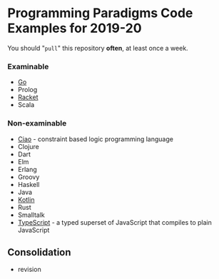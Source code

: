 # Programming Paradigms Code Examples for 2019-20

You should "`pull`" this repository **often**, at least once a week.

### Examinable

* [Go](https://golang.org/)
* Prolog
* [Racket](https://racket-lang.org/)
* Scala

### Non-examinable

* [Ciao](http://ciao-lang.org/) - constraint based logic programming language
* Clojure
* Dart
* Elm
* Erlang
* Groovy
* Haskell
* Java
* [Kotlin](https://kotlinlang.org/)
* Rust
* Smalltalk
* [TypeScript](https://www.typescriptlang.org/) - a typed superset of JavaScript that compiles to plain JavaScript

## Consolidation

* revision
